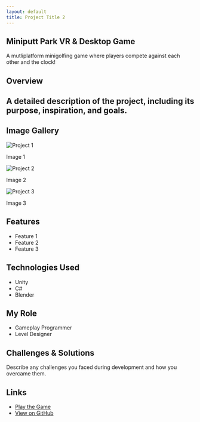 ```yaml
---
layout: default
title: Project Title 2
---
```


## Miniputt Park VR & Desktop Game
A mutliplatform minigolfing game where players compete against each other and the clock!

## Overview
A detailed description of the project, including its purpose, inspiration, and goals.
---

## Image Gallery

<div class="gallery">
    <div class="gallery-item">
        <img src="{{ site.baseurl }}/assets/images/project1.jpg" alt="Project 1" onclick="openLightbox(this)">
        <p>Image 1</p>
    </div>
    <div class="gallery-item">
        <img src="{{ site.baseurl }}/assets/images/project2.jpg" alt="Project 2" onclick="openLightbox(this)">
        <p>Image 2</p>
    </div>
    <div class="gallery-item">
        <img src="{{ site.baseurl }}/assets/images/project3.jpg" alt="Project 3" onclick="openLightbox(this)">
        <p>Image 3</p>
    </div>
</div>


## Features
- Feature 1
- Feature 2
- Feature 3

## Technologies Used
- Unity
- C#
- Blender

## My Role
- Gameplay Programmer
- Level Designer

## Challenges & Solutions
Describe any challenges you faced during development and how you overcame them.

## Links
- [Play the Game](https://www.example.com)
- [View on GitHub](https://github.com/yourusername/project1)